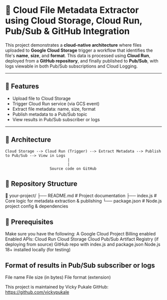 # 📁 Cloud File Metadata Extractor using Cloud Storage, Cloud Run, Pub/Sub & GitHub Integration

This project demonstrates a **cloud-native architecture** where files uploaded to **Google Cloud Storage** trigger a workflow that identifies the file's **name**, **size**, and **format**. This data is processed using **Cloud Run**, deployed from a **GitHub repository**, and finally published to **Pub/Sub**, with logs viewable in both Pub/Sub subscriptions and Cloud Logging.

---

## 🚀 Features

- Upload file to Cloud Storage
- Trigger Cloud Run service (via GCS event)
- Extract file metadata: name, size, format
- Publish metadata to a Pub/Sub topic
- View results in Pub/Sub subscriber or logs

---

## 🧱 Architecture

```text
Cloud Storage --> Cloud Run (Trigger) --> Extract Metadata --> Publish to Pub/Sub --> View in Logs
                            |
                            |
                    Source code on GitHub
```

## 📂 Repository Structure

📁 your-project/
├── README.md           # Project documentation
├── index.js            # Core logic for metadata extraction & publishing
└── package.json        # Node.js project config & dependencies

## 🔧 Prerequisites
Make sure you have the following:
A Google Cloud Project
Billing enabled
Enabled APIs:
  Cloud Run
  Cloud Storage
  Cloud Pub/Sub
  Artifact Registry (if deploying from source)
GitHub repo with index.js and package.json
Node.js 18+ installed locally (for testing)

## Format of results in Pub/Sub subscriber or logs

  File name
  File size (in bytes)
  File format (extension)
  
This project is maintained by Vicky Pukale
GitHub: https://github.com/vickypukale
